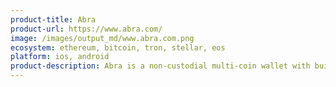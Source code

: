 ```yaml
---
product-title: Abra
product-url: https://www.abra.com/
image: /images/output_md/www.abra.com.png
ecosystem: ethereum, bitcoin, tron, stellar, eos
platform: ios, android
product-description: Abra is a non-custodial multi-coin wallet with built-in cryptocurrency exchange.
---
```

